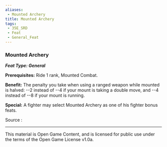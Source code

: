 ```yaml
---
aliases:
 - Mounted Archery
title: Mounted Archery
tags: 
 - 35E_SRD
 - Feat
 - General_Feat
---
```

### Mounted Archery 
***Feat Type: General***

**Prerequisites:** Ride 1 rank, Mounted Combat.

**Benefit:** The penalty you take when using a ranged weapon while
mounted is halved: --2 instead of --4 if your mount is taking a double
move, and --4 instead of --8 if your mount is running.

**Special:** A fighter may select Mounted Archery as one of his fighter
bonus feats.


Source :



---



This material is Open Game Content, and is licensed for public use under the terms of the Open Game License v1.0a.

